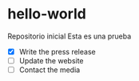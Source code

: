 # hello-world
Repositorio inicial
Esta es una prueba
- [x] Write the press release
- [ ] Update the website
- [ ] Contact the media
